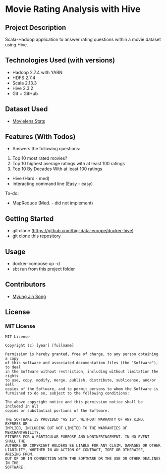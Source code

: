 # Movie Rating Analysis with Hive 
## Project Description
Scala-Hadoop application to answer rating questions within a movie dataset using Hive.
## Technologies Used (with versions)
- Hadoop 2.7.4 with YARN
- HDFS 2.7.4
- Scala 2.13.3
- Hive 2.3.2
- Git + GitHub
## Dataset Used
- [Movielens Stats](http://files.grouplens.org/datasets/movielens/ml-latest-README.html)
## Features (With Todos)
- Answers the following questions:
1. Top 10 most rated movies?
2. Top 10 highest average ratings with at least 100 ratings
3. Top 10 By Decades With at least 100 ratings
- Hive (Hard - med)
- Interacting command line (Easy - easy)

To-do:
- MapReduce (Med. - did not implement)
## Getting Started
- git clone (https://github.com/big-data-europe/docker-hive)
- git clone this repository 
## Usage
- docker-compose up -d
- sbt run from this project folder 
## Contributors
- [Myung Jin Song](https://github.com/jsong220)
## License
### MIT License
```
MIT License

Copyright (c) [year] [fullname]

Permission is hereby granted, free of charge, to any person obtaining a copy
of this software and associated documentation files (the "Software"), to deal
in the Software without restriction, including without limitation the rights
to use, copy, modify, merge, publish, distribute, sublicense, and/or sell
copies of the Software, and to permit persons to whom the Software is
furnished to do so, subject to the following conditions:

The above copyright notice and this permission notice shall be included in all
copies or substantial portions of the Software.

THE SOFTWARE IS PROVIDED "AS IS", WITHOUT WARRANTY OF ANY KIND, EXPRESS OR
IMPLIED, INCLUDING BUT NOT LIMITED TO THE WARRANTIES OF MERCHANTABILITY,
FITNESS FOR A PARTICULAR PURPOSE AND NONINFRINGEMENT. IN NO EVENT SHALL THE
AUTHORS OR COPYRIGHT HOLDERS BE LIABLE FOR ANY CLAIM, DAMAGES OR OTHER
LIABILITY, WHETHER IN AN ACTION OF CONTRACT, TORT OR OTHERWISE, ARISING FROM,
OUT OF OR IN CONNECTION WITH THE SOFTWARE OR THE USE OR OTHER DEALINGS IN THE
SOFTWARE.
```
